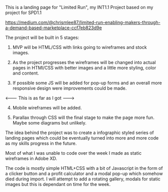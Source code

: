 This is a landing page for "Limited Run", my INT1.1 Project
based on my project for SPD1.1

https://medium.com/@chrismlee87/limited-run-enabling-makers-through-a-demand-based-marketplace-ccf7eb823d9e

The project will be built in 5 stages: 

1. MVP will be HTML/CSS with links going to wireframes and stock
images.

2. As the project progresses the wireframes will be changed into
actual pages in HTMl/CSS with better images and a little more 
styling, color and content.

3. If possible some JS will be added for pop-up forms and an
overall more responsive design were improvements could be made.

<--- This is as far as I got --->

4. Mobile wireframes will be added.

5. Parallax through CSS will the final stage to make the page 
more fun. Maybe some diagrams but unlikely.

The idea behind the project was to create a infographic styled 
series of landing pages which could be eventually turned into more 
and more code as my skills progress in the future.

Most of what I was unable to code over the week I made as static
wireframes in Adobe XD.

The code is mostly simple HTML+CSS with a bit of Javascript in the
form of a clicker button and a profit calculator and a modal pop-up
which somehow died during import. I will attempt to add a rotating 
gallery, modals for static images but this is dependant on time for 
the week. 

